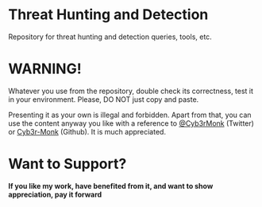 # Threat Hunting and Detection

Repository for threat hunting and detection queries, tools, etc. 

# WARNING!
Whatever you use from the repository, double check its correctness, test it in your environment. Please, DO NOT just copy and paste.  

Presenting it as your own is illegal and forbidden. Apart from that, you can use the content anyway you like with a reference to [@Cyb3rMonk](https://twitter.com/Cyb3rMonk) (Twitter) or [Cyb3r-Monk](https://github.com/Cyb3r-Monk) (Github). It is much appreciated.

# Want to Support?
**If you like my work, have benefited from it, and want to show appreciation, pay it forward**

